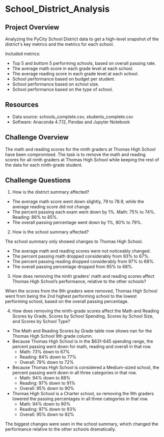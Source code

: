 # School_District_Analysis

## Project Overview
Analyzing the PyCity School District data to get a high-level snapshot of the district's key metrics and the metrics for each school.

Included metrics:
- Top 5 and bottom 5 performing schools, based on overall passing rate.
- The average math score in each grade level at each school.
- The average reading score in each grade level at each school.
- School performance based on budget per student.
- School performance based on school size.
- School performance based on the type of school.

## Resources
- Data source: schools_complete.csv, students_complete.csv
- Software: Anaconda 4.7.12, Pandas and Jupyter Notebook

## Challenge Overview
The math and reading scores for the ninth graders at Thomas High School have been compromised. The task is to remove the math and reading scores for all ninth graders at Thomas High School while keeping the rest of the data for each ninth-grade student.

## Challenge Questions
1. How is the district summary affected?
- The average math score went down slightly, 79 to 78.9, while the average reading score did not change.
- The percent passing each exam went down by 1%. Math: 75% to 74%. Reading: 86% to 85%.
- The overall passing percentage went down by 1%, 80% to 79%.

2. How is the school summary affected?

The school summary only showed changes to Thomas High School.
- The average math and reading scores were not noticeably changed.
- The percent passing math dropped considerably from 93% to 67%.
- The percent passing reading dropped considerably from 97% to 68%.
- The overall passing percentage dropped from 95% to 68%.

3. How does removing the ninth graders’ math and reading scores affect Thomas High School’s performance, relative to the other schools?

When the scores from the 9th graders were removed, Thomas High School went from being the 2nd highest performing school to the lowest performing school, based on the overall passing percentage.

4. How does removing the ninth-grade scores affect the Math and Reading Scores by Grade, Scores by School Spending, Scores by School Size, and Scores by School Type?
- The Math and Reading Scores by Grade table now shows nan for the Thomas High School 9th grade column.
- Because Thomas High School is in the $631-645 spending range, the percent passing went down for math, reading and overall in that row.
  - Math: 73% down to 67%
  - Reading: 84% down to 77%
  - Overall: 79% down to 72%
- Because Thomas High School is considered a Medium-sized school, the percent passing went down in all three categories in that row.
  - Math: 94% down to 88%
  - Reading: 97% down to 91%
  - Overall: 95% down to 90%
- Thomas High School is a Charter school, so removing the 9th graders lowered the passing percentages in all three categories in that row.
  - Math: 94% down to 90%
  - Reading: 97% down to 93%
  - Overall: 95% down to 92%

The biggest changes were seen in the school summary, which changed the performance relative to the other schools dramatically.
